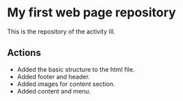# My first web page repository

This is the repository of the activity III.

## Actions

- Added the basic structure to the html file.
- Added footer and header.
- Added images for content section.
- Added content and menu.